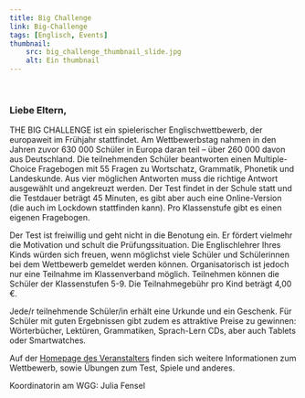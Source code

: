 ```yaml
---
title: Big Challenge
link: Big-Challenge
tags: [Englisch, Events]
thumbnail: 
    src: big_challenge_thumbnail_slide.jpg
    alt: Ein thumbnail
---
```


<figure>
    <v-image name="big_challenge_banner" alt="Big Challenge" />
</figure>

<br>
<h3>
    Liebe Eltern,</h3>

<p>
    THE BIG CHALLENGE ist ein spielerischer Englischwettbewerb, der europaweit im Frühjahr stattfindet. Am
    Wettbewerbstag nahmen in den Jahren zuvor 630 000 Schüler in Europa daran teil – über 260 000 davon aus Deutschland.
    Die teilnehmenden Schüler beantworten einen Multiple-Choice Fragebogen mit 55 Fragen zu Wortschatz, Grammatik,
    Phonetik und Landeskunde. Aus vier möglichen Antworten muss die richtige Antwort ausgewählt und angekreuzt werden.
    Der Test findet in der Schule statt und die Testdauer beträgt 45 Minuten, es gibt aber auch eine Online-Version (die
    auch im Lockdown stattfinden kann). Pro Klassenstufe gibt es einen eigenen Fragebogen.
</p>

<p>
    Der Test ist freiwillig und geht nicht in die Benotung ein. Er fördert vielmehr die Motivation und schult die
    Prüfungssituation. Die Englischlehrer Ihres Kinds würden sich freuen, wenn möglichst viele Schüler und Schülerinnen
    bei dem Wettbewerb gemeldet werden können. Organisatorisch ist jedoch nur eine Teilnahme im Klassenverband möglich.
    Teilnehmen können die Schüler der Klassenstufen 5-9. Die Teilnahmegebühr pro Kind beträgt 4,00 €.
</p>

<p>
    Jede/r teilnehmende Schüler/in erhält eine Urkunde und ein Geschenk. Für Schüler mit guten Ergebnissen gibt zudem es
    attraktive Preise zu gewinnen: Wörterbücher, Lektüren, Grammatiken, Sprach-Lern CDs, aber auch Tablets oder
    Smartwatches.
</p>

<p>
    Auf der <a href="https://www.thebigchallenge.com/de/student/">Homepage des Veranstalters</a> finden sich weitere
    Informationen zum Wettbewerb, sowie Übungen zum Test, Spiele und anderes.
</p>

<p>
    Koordinatorin am WGG: Julia Fensel
</p>
